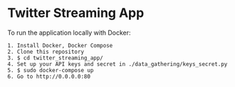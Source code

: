 # Twitter Streaming App


To run the application locally with Docker:

    1. Install Docker, Docker Compose
    2. Clone this repository
    3. $ cd twitter_streaming_app/
    4. Set up your API keys and secret in ./data_gathering/keys_secret.py
    5. $ sudo docker-compose up
    6. Go to http://0.0.0.0:80

